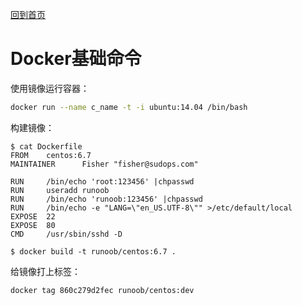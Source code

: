 [回到首页](../README.md)

# Docker基础命令

使用镜像运行容器：

```bash
docker run --name c_name -t -i ubuntu:14.04 /bin/bash 
```

构建镜像：

```
$ cat Dockerfile 
FROM    centos:6.7
MAINTAINER      Fisher "fisher@sudops.com"

RUN     /bin/echo 'root:123456' |chpasswd
RUN     useradd runoob
RUN     /bin/echo 'runoob:123456' |chpasswd
RUN     /bin/echo -e "LANG=\"en_US.UTF-8\"" >/etc/default/local
EXPOSE  22
EXPOSE  80
CMD     /usr/sbin/sshd -D

$ docker build -t runoob/centos:6.7 .
```

给镜像打上标签：

```bash
docker tag 860c279d2fec runoob/centos:dev
```

